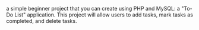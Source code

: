a simple beginner project that you can create using PHP and MySQL: a "To-Do List" application. This project will allow users to add tasks, mark tasks as completed, and delete tasks. 
